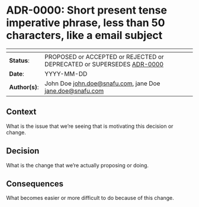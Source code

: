 <!--
SPDX-FileCopyrightText: the secureCodeBox authors

SPDX-License-Identifier: Apache-2.0
-->

# ADR-0000: Short present tense imperative phrase, less than 50 characters, like a email subject

<!--
  Use one of the ADR status parameter based on status
  Please add a cross reference link to the new ADR on 'superseded' ADR.
  e.g.: {adr_suposed_by} <<ADR-0000>>
-->
| <!-- -->       | <!-- --> |
|----------------|----------|
| **Status**:    | PROPOSED or ACCEPTED or REJECTED or DEPRECATED or SUPERSEDES [ADR-0000](ADR-0000.md) |
| **Date**:      | YYYY-MM-DD |
| **Author(s)**: | John Doe <john.doe@snafu.com>, jane Doe <jane.doe@snafu.com> |

## Context

What is the issue that we’re seeing that is motivating this decision
or change.

## Decision

What is the change that we’re actually proposing or doing.

## Consequences

What becomes easier or more difficult to do because of this
change.
